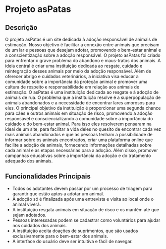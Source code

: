 # Projeto asPatas

## Descrição
O projeto asPatas é um site dedicada à adoção responsável de animais de estimação. Nosso objetivo é facilitar a conexão entre animais que precisam de um lar e pessoas que desejam adotar, promovendo o bem-estar animal e a conscientização sobre a adoção responsável. O projeto asPatas foi criado para enfrentar o grave problema do abandono e maus-tratos dos animais. A ideia central é criar uma instituição dedicada ao resgate, cuidado e reintegração desses animais por meio da adoção responsável. Além de oferecer abrigo e cuidados veterinários, a iniciativa visa educar a comunidade sobre a importância da proteção animal e promover uma cultura de respeito e responsabilidade em relação aos animais de estimação.  O asPatas é uma instituição dedicada ao resgate e à adoção de animais de rua. O problema que a instituição resolve é a superpopulação de animais abandonados e a necessidade de encontrar lares amorosos para eles. O principal objetivo da instituição é  proporcionar uma segunda chance para cães e outros animais em situação de risco, promovendo a adoção responsável e consciencializando a comunidade sobre a importância do cuidado e do bem-estar animal. Para isso eles resolverem pensaram na ideai de um site, para facilitar a vida deles no quesito de encontrar cada vez mais animais abandonados e que as pessoas tenham a possibilidade de informar sobre os animais encontrados, criar uma plataforma online que facilite a adoção de animais, fornecendo informações detalhadas sobre cada animal e as etapas necessárias para a adoção. Além disso, promover campanhas educativas sobre a importância da adoção e do tratamento adequado dos animais.

## Funcionalidades Principais
- Todos os adotantes devem passar por um processo de triagem para garantir que estão aptos a adotar um animal.
- A adoção só é finalizada após uma entrevista e visita ao local onde o animal viverá.
- A instituição resgata animais em situação de risco e os mantém até que sejam adotados.
- Pessoas interessadas podem se cadastrar como voluntários para ajudar nos cuidados dos animais.
- A instituição aceita doações de suprimentos, que são usados exclusivamente para o bem-estar dos animais.
- A interface do usuário deve ser intuitiva e fácil de navegar.